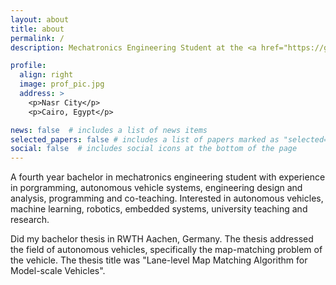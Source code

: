 ```yaml
---
layout: about
title: about
permalink: /
description: Mechatronics Engineering Student at the <a href="https://guc.edu.eg"> German University in Cairo</a>

profile:
  align: right
  image: prof_pic.jpg
  address: >
    <p>Nasr City</p>
    <p>Cairo, Egypt</p>

news: false  # includes a list of news items
selected_papers: false # includes a list of papers marked as "selected={true}"
social: false  # includes social icons at the bottom of the page
---
```


A fourth year bachelor in mechatronics engineering student with experience in porgramming, autonomous vehicle systems, engineering design and analysis, programming and co-teaching. Interested in autonomous vehicles, machine learning, robotics, embedded systems, university teaching and research.

Did my bachelor thesis in RWTH Aachen, Germany. The thesis addressed the field of autonomous vehicles, specifically the map-matching problem of the vehicle. The thesis title was "Lane-level Map Matching Algorithm for Model-scale Vehicles".

